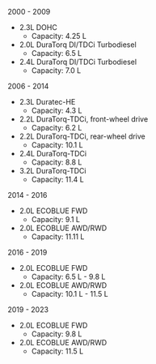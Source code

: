 2000 - 2009
- 2.3L DOHC
    - Capacity: 4.25 L
- 2.0L DuraTorq DI/TDCi Turbodiesel
    - Capacity: 6.5 L
- 2.4L DuraTorq DI/TDCi Turbodiesel
    - Capacity: 7.0 L

2006 - 2014
- 2.3L Duratec-HE
    - Capacity: 4.3 L
- 2.2L DuraTorq-TDCi, front-wheel drive
    - Capacity: 6.2 L
- 2.2L DuraTorq-TDCi, rear-wheel drive
    - Capacity: 10.1 L
- 2.4L DuraTorq-TDCi
    - Capacity: 8.8 L
- 3.2L DuraTorq-TDCi
    - Capacity: 11.4 L

2014 - 2016
- 2.0L ECOBLUE FWD
    - Capacity: 9.1 L
- 2.0L ECOBLUE AWD/RWD
    - Capacity: 11.11 L

2016 - 2019
- 2.0L ECOBLUE FWD
    - Capacity: 6.5 L - 9.8 L
- 2.0L ECOBLUE AWD/RWD
    - Capacity: 10.1 L - 11.5 L

2019 - 2023
- 2.0L ECOBLUE FWD
    - Capacity: 9.8 L
- 2.0L ECOBLUE AWD/RWD
    - Capacity: 11.5 L

